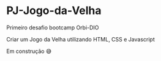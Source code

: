 # PJ-Jogo-da-Velha
Primeiro desafio bootcamp Orbi-DIO

Criar um Jogo da Velha utilizando HTML, CSS e Javascript

Em construção :sweat_smile: